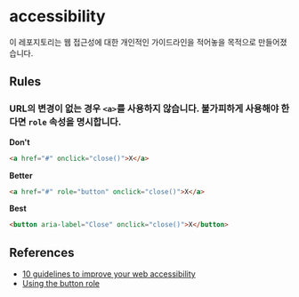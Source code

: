 # accessibility
이 레포지토리는 웹 접근성에 대한 개인적인 가이드라인을 적어놓을 목적으로 만들어졌습니다.

## Rules

### URL의 변경이 없는 경우 `<a>`를 사용하지 않습니다. 불가피하게 사용해야 한다면 `role` 속성을 명시합니다.

**Don't**

``` html
<a href="#" onclick="close()">X</a>
```

**Better**

``` html
<a href="#" role="button" onclick="close()">X</a>
```

**Best**

``` html
<button aria-label="Close" onclick="close()">X</button>
```

## References

- [10 guidelines to improve your web accessibility](https://aerolab.co/blog/web-accessibility/)
- [Using the button role](https://developer.mozilla.org/en-US/docs/Web/Accessibility/ARIA/ARIA_Techniques/Using_the_button_role)
